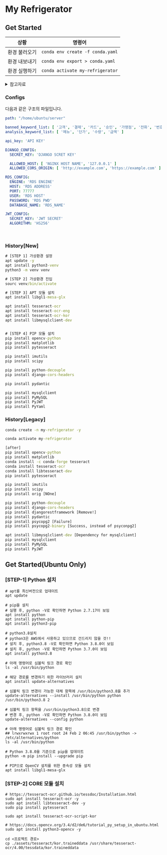 # My Refrigerator

## Get Started

| 상황 | 명령어 |
| ---- | ------ |
| 환경 불러오기 | `conda env create -f conda.yaml` |
| 환경 내보내기 | `conda env export > conda.yaml` |
| 환경 실행하기 | `conda activate my-refrigerator` |

<details>
<summary>
참고자료
</summary>

- [[Anaconda] 아나콘다 가상환경 Export 및 Import 하는 방법](https://mentha2.tistory.com/46)
- [[Anaconda] 아나콘다 환경 export, import, clone 하기](https://jh-bk.tistory.com/35)
</details>

### Configs

다음과 같은 구조의 파일입니다.
```yaml
path: "/home/ubuntu/server"

banned_keyword_list: [ '고객', '결제', '카드', '승인', '가맹점', '전화', '번호', '사업', '할부', '개월' ]
analysis_keyword_list: [ '메뉴', '단가', '수량', '금액' ]

api_key: 'API KEY'

DJANGO_CONFIG:
  SECRET_KEY: 'DJANGO SCRET KEY'

  ALLOWED_HOST: [ 'NGINX HOST NAME', '127.0.0.1' ]
  ALLOWED_CORS_ORIGIN: [ 'http://example.com', 'https://example.com' ]

RDS_CONFIG:
  ENGINE: 'RDS ENGINE'
  HOST: 'RDS ADDRESS'
  PORT: 77777
  USER: 'RDS HOST'
  PASSWORD: 'RDS PWD'
  DATABASE_NAME: 'RDS_NAME'

JWT_CONFIG:
  SECRET_KEY: 'JWT SECRET'
  ALGORITHM: 'HS256'
```


<br>

### History[New]

```cmd
# [STEP 1] 가상환경 설정
apt update -y
apt install python3-venv
python3 -m venv venv

# [STEP 2] 가상환경 진입
sourc venv/bin/activate

# [STEP 3] APT 모듈 설치
apt install libgl1-mesa-glx

apt install tesseract-ocr
apt install tesseract-ocr-eng
apt install tesseract-ocr-kor
apt install libmysqlclient-dev


# [STEP 4] PIP 모듈 설치
pip install opencv-python
pip install matplotlib
pip install pytesseract

pip install imutils
pip install scipy

pip install python-decouple
pip install django-cors-headers

pip install pydantic

pip install mysqlclient
pip install PyMySQL
pip install PyJWT
pip install PyYaml
```

### History[Legacy]

```cmd
conda create -n my-refrigerator -y

conda activate my-refrigerator

[after]
pip install opencv-python
pip install matplotlib
conda install -c conda-forge tesseract
conda install tesseract-ocr
conda install libtesseract-dev
pip install pytesseract

pip install imutils
pip install scipy
pip install orig [NOne]

pip install python-decouple
pip install django-cors-headers
pip install djangorestframework [Remove!]
pip install pydantic
pip install psycopg2 [Failure]
pip install psycopg2-binary [Success, instead of psyconpg2]

apt install libmysqlclient-dev [Dependency for mysqlclient]
pip install mysqlclient
pip install PyMySQL
pip install PyJWT
```

## Get Started(Ubuntu Only)

### [STEP-1] Python 설치

```
# apt를 최신버전으로 업데이트
apt update

# pip을 설치
# 실행 후, python -V로 확인하면 Python 2.7.17이 보임
apt install python
apt install python-pip
apt install python3-pip

# python3.8설치
# python3은 AWS에서 사용하고 있으므로 건드리지 않을 것!!
# 설치 후, python3.8 -V로 확인하면 Python 3.8.0이 보임
# 설치 후, python -V로 확인하면 Python 3.7.0이 보임
apt install python3.8

# 아래 명령어로 심볼릭 링크 경로 확인
ls -al /usr/bin/python

# 해당 경로를 변경하기 위한 라이브러리 설치
apt install update-alternatives

# 심볼릭 링크 변경이 가능한 대체 항목에 /usr/bin/python3.8을 추가
update-alternatives --install /usr/bin/python python /usr/bin/python3.8 2

# 심볼릭 링크 항목을 /usr/bin/python3.8으로 변경
# 변경 후, python -V로 확인하면 Python 3.8.0이 보임
update-alternatives --config python

# 아래 명령어로 심볼릭 링크 경로 확인
## lrwxrwxrwx 1 root root 24 Feb 2 06:45 /usr/bin/python -> /etc/alternatives/python
ls -al /usr/bin/python

# Python 3.8.0을 기준으로 pip을 업데이트
python -m pip install --upgrade pip

# PIP으로 OpenCV 설치를 위한 종속성 모듈 설치
apt install libgl1-mesa-glx
```

### [STEP-2] CORE 모듈 설치

```
# https://tesseract-ocr.github.io/tessdoc/Installation.html
sudo apt install tesseract-ocr -y
sudo apt install libtesseract-dev -y
sudo pip install pytesseract

sudo apt install tesseract-ocr-script-kor

# https://docs.opencv.org/3.4/d2/de6/tutorial_py_setup_in_ubuntu.html
sudo apt install python3-opencv -y

cd <프로젝트 경로>
cp ./assets/tesseract/kor.traineddata /usr/share/tesseract-ocr/4.00/tessdata/kor.traineddata
```